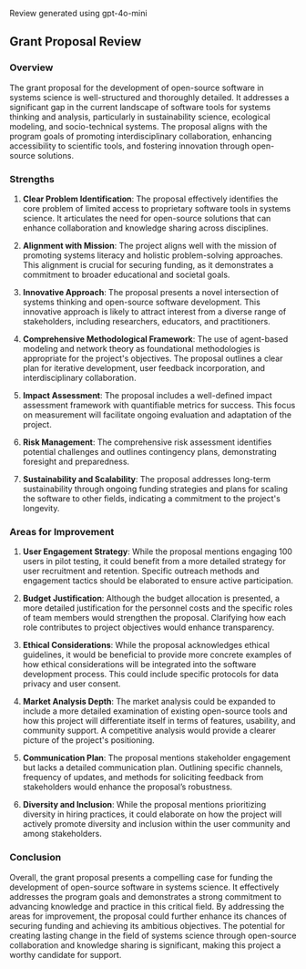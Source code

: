 Review generated using gpt-4o-mini

## Grant Proposal Review

### Overview

The grant proposal for the development of open-source software in systems science is well-structured and thoroughly detailed. It addresses a significant gap in the current landscape of software tools for systems thinking and analysis, particularly in sustainability science, ecological modeling, and socio-technical systems. The proposal aligns with the program goals of promoting interdisciplinary collaboration, enhancing accessibility to scientific tools, and fostering innovation through open-source solutions.

### Strengths

1. **Clear Problem Identification**: The proposal effectively identifies the core problem of limited access to proprietary software tools in systems science. It articulates the need for open-source solutions that can enhance collaboration and knowledge sharing across disciplines.

2. **Alignment with Mission**: The project aligns well with the mission of promoting systems literacy and holistic problem-solving approaches. This alignment is crucial for securing funding, as it demonstrates a commitment to broader educational and societal goals.

3. **Innovative Approach**: The proposal presents a novel intersection of systems thinking and open-source software development. This innovative approach is likely to attract interest from a diverse range of stakeholders, including researchers, educators, and practitioners.

4. **Comprehensive Methodological Framework**: The use of agent-based modeling and network theory as foundational methodologies is appropriate for the project's objectives. The proposal outlines a clear plan for iterative development, user feedback incorporation, and interdisciplinary collaboration.

5. **Impact Assessment**: The proposal includes a well-defined impact assessment framework with quantifiable metrics for success. This focus on measurement will facilitate ongoing evaluation and adaptation of the project.

6. **Risk Management**: The comprehensive risk assessment identifies potential challenges and outlines contingency plans, demonstrating foresight and preparedness.

7. **Sustainability and Scalability**: The proposal addresses long-term sustainability through ongoing funding strategies and plans for scaling the software to other fields, indicating a commitment to the project's longevity.

### Areas for Improvement

1. **User Engagement Strategy**: While the proposal mentions engaging 100 users in pilot testing, it could benefit from a more detailed strategy for user recruitment and retention. Specific outreach methods and engagement tactics should be elaborated to ensure active participation.

2. **Budget Justification**: Although the budget allocation is presented, a more detailed justification for the personnel costs and the specific roles of team members would strengthen the proposal. Clarifying how each role contributes to project objectives would enhance transparency.

3. **Ethical Considerations**: While the proposal acknowledges ethical guidelines, it would be beneficial to provide more concrete examples of how ethical considerations will be integrated into the software development process. This could include specific protocols for data privacy and user consent.

4. **Market Analysis Depth**: The market analysis could be expanded to include a more detailed examination of existing open-source tools and how this project will differentiate itself in terms of features, usability, and community support. A competitive analysis would provide a clearer picture of the project's positioning.

5. **Communication Plan**: The proposal mentions stakeholder engagement but lacks a detailed communication plan. Outlining specific channels, frequency of updates, and methods for soliciting feedback from stakeholders would enhance the proposal’s robustness.

6. **Diversity and Inclusion**: While the proposal mentions prioritizing diversity in hiring practices, it could elaborate on how the project will actively promote diversity and inclusion within the user community and among stakeholders.

### Conclusion

Overall, the grant proposal presents a compelling case for funding the development of open-source software in systems science. It effectively addresses the program goals and demonstrates a strong commitment to advancing knowledge and practice in this critical field. By addressing the areas for improvement, the proposal could further enhance its chances of securing funding and achieving its ambitious objectives. The potential for creating lasting change in the field of systems science through open-source collaboration and knowledge sharing is significant, making this project a worthy candidate for support.